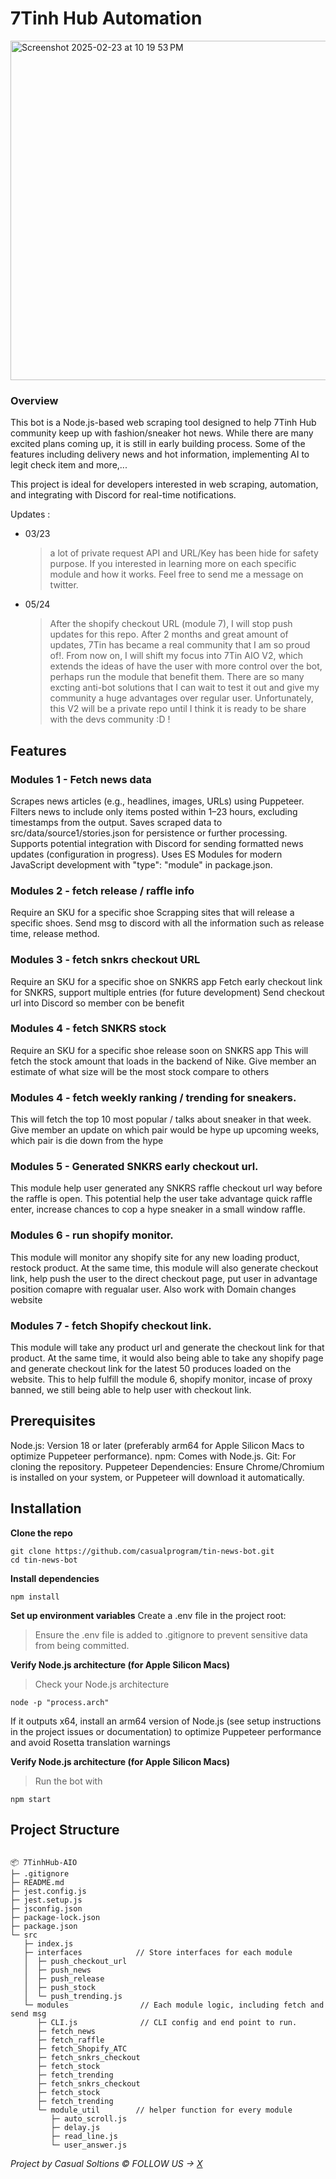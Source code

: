 # 7Tinh Hub Automation

<img width="543" alt="Screenshot 2025-02-23 at 10 19 53 PM" src="https://github.com/user-attachments/assets/b727687a-2ef9-4980-af14-5f53bd6259d0" />

### Overview

This bot is a Node.js-based web scraping tool designed to help 7Tinh Hub community keep up with fashion/sneaker hot news. While there are many excited plans coming up, it is still in early building process. Some of the features including delivery news and hot information, implementing AI to legit check item and more,...

This project is ideal for developers interested in web scraping, automation, and integrating with Discord for real-time notifications.

Updates :

- 03/23
  > a lot of private request API and URL/Key has been hide for safety purpose. If you interested in learning more on each specific module and how it works. Feel free to send me a message on twitter.
- 05/24
  > After the shopify checkout URL (module 7), I will stop push updates for this repo. After 2 months and great amount of updates, 7Tin has became a real community that I am so proud of!.
  > From now on, I will shift my focus into 7Tin AIO V2, which extends the ideas of have the user with more control over the bot, perhaps run the module that benefit them. There are so many excting anti-bot solutions that I can wait to test it out and give my community a huge advantages over regular user. Unfortunately, this V2 will be a private repo until I think it is ready to be share with the devs community :D !

## Features

### Modules 1 - Fetch news data

Scrapes news articles (e.g., headlines, images, URLs) using Puppeteer.
Filters news to include only items posted within 1–23 hours, excluding timestamps from the output.
Saves scraped data to src/data/source1/stories.json for persistence or further processing.
Supports potential integration with Discord for sending formatted news updates (configuration in progress).
Uses ES Modules for modern JavaScript development with "type": "module" in package.json.

### Modules 2 - fetch release / raffle info

Require an SKU for a specific shoe
Scrapping sites that will release a specific shoes.
Send msg to discord with all the information such as release time, release method.

### Modules 3 - fetch snkrs checkout URL

Require an SKU for a specific shoe on SNKRS app
Fetch early checkout link for SNKRS, support multiple entries (for future development)
Send checkout url into Discord so member con be benefit

### Modules 4 - fetch SNKRS stock

Require an SKU for a specific shoe release soon on SNKRS app
This will fetch the stock amount that loads in the backend of Nike.
Give member an estimate of what size will be the most stock compare to others

### Modules 4 - fetch weekly ranking / trending for sneakers.

This will fetch the top 10 most popular / talks about sneaker in that week.
Give member an update on which pair would be hype up upcoming weeks, which pair is die down from the hype

### Modules 5 - Generated SNKRS early checkout url.

This module help user generated any SNKRS raffle checkout url way before the raffle is open. This potential help the user take advantage quick raffle enter, increase chances to cop a hype sneaker in a small window raffle.

### Modules 6 - run shopify monitor.

This module will monitor any shopify site for any new loading product, restock product. At the same time, this module will also generate checkout link, help push the user to the direct checkout page, put user in advantage position comapre with regualar user.
Also work with Domain changes website

### Modules 7 - fetch Shopify checkout link.

This module will take any product url and generate the checkout link for that product. At the same time, it would also being able to take any shopify page and generate checkout link for the latest 50 produces loaded on the website.
This to help fulfill the module 6, shopify monitor, incase of proxy banned, we still being able to help user with checkout link.

## Prerequisites

Node.js: Version 18 or later (preferably arm64 for Apple Silicon Macs to optimize Puppeteer performance).
npm: Comes with Node.js.
Git: For cloning the repository.
Puppeteer Dependencies: Ensure Chrome/Chromium is installed on your system, or Puppeteer will download it automatically.

## Installation

**Clone the repo**

```
git clone https://github.com/casualprogram/tin-news-bot.git
cd tin-news-bot
```

**Install dependencies**

```
npm install
```

**Set up environment variables**
Create a .env file in the project root:

> Ensure the .env file is added to .gitignore to prevent sensitive data from being committed.

**Verify Node.js architecture (for Apple Silicon Macs)**

> Check your Node.js architecture

```
node -p "process.arch"
```

If it outputs x64, install an arm64 version of Node.js (see setup instructions in the project issues or documentation) to optimize Puppeteer performance and avoid Rosetta translation warnings

**Verify Node.js architecture (for Apple Silicon Macs)**

> Run the bot with

```
npm start
```

## Project Structure

```

📦 7TinhHub-AIO
├─ .gitignore
├─ README.md
├─ jest.config.js
├─ jest.setup.js
├─ jsconfig.json
├─ package-lock.json
├─ package.json
└─ src
   ├─ index.js
   ├─ interfaces            // Store interfaces for each module
   │  ├─ push_checkout_url
   │  ├─ push_news
   │  ├─ push_release
   │  ├─ push_stock
   │  └─ push_trending.js
   └─ modules                // Each module logic, including fetch and send msg
      ├─ CLI.js              // CLI config and end point to run.
      ├─ fetch_news
      ├─ fetch_raffle
      ├─ fetch_Shopify_ATC
      ├─ fetch_snkrs_checkout
      ├─ fetch_stock
      ├─ fetch_trending
      ├─ fetch_snkrs_checkout
      ├─ fetch_stock
      ├─ fetch_trending
      └─ module_util        // helper function for every module
         ├─ auto_scroll.js
         ├─ delay.js
         ├─ read_line.js
         └─ user_answer.js

```

_Project by Casual Soltions ©️_
_FOLLOW US -> [X](https://x.com/CasualAIO)_
